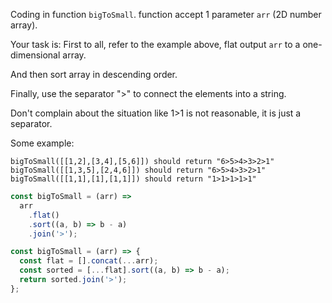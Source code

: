 Coding in function `bigToSmall`. function accept 1 parameter `arr` (2D number array).

Your task is: First to all, refer to the example above, flat output `arr` to a one-dimensional array.

And then sort array in descending order.

Finally, use the separator ">" to connect the elements into a string.

Don't complain about the situation like 1>1 is not reasonable, it is just a separator.

Some example:

```
bigToSmall([[1,2],[3,4],[5,6]]) should return "6>5>4>3>2>1"
bigToSmall([[1,3,5],[2,4,6]]) should return "6>5>4>3>2>1"
bigToSmall([[1,1],[1],[1,1]]) should return "1>1>1>1>1"
```

```js
const bigToSmall = (arr) =>
  arr
    .flat()
    .sort((a, b) => b - a)
    .join('>');
```

```js
const bigToSmall = (arr) => {
  const flat = [].concat(...arr);
  const sorted = [...flat].sort((a, b) => b - a);
  return sorted.join('>');
};
```
